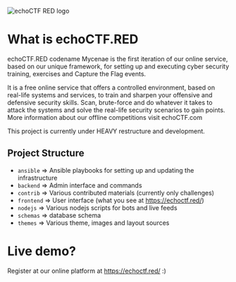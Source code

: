 ![echoCTF RED logo](https://echoctf.red/images/logo.png)
# What is echoCTF.RED
echoCTF.RED codename Mycenae is the first iteration of our online service, based on our unique framework, for setting up and executing cyber security training, exercises and Capture the Flag events.

It is a free online service that offers a controlled environment, based on real-life systems and services, to train and sharpen your offensive and defensive security skills. Scan, brute-force and do whatever it takes to attack the systems and solve the real-life security scenarios to gain points. More information about our offline competitions visit echoCTF.com

This project is currently under HEAVY restructure and development.

## Project Structure
 * `ansible` => Ansible playbooks for setting up and updating the infrastructure
 * `backend` => Admin interface and commands
 * `contrib` => Various contributed materials (currently only challenges)
 * `frontend` => User interface (what you see at https://echoctf.red/)
 * `nodejs` => Various nodejs scripts for bots and live feeds
 * `schemas` => database schema
 * `themes` => Various theme, images and layout sources

# Live demo?
Register at our online platform at https://echoctf.red/ :)
